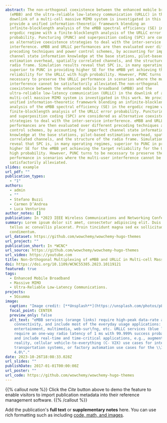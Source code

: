 ```yaml
---
abstract: The non-orthogonal coexistence between the enhanced mobile broadband
  (eMBB) and the ultra-reliable low-latency communication (URLLC) in the
  downlink of a multi-cell massive MIMO system is investigated in this work. We
  provide a unified information-theoretic framework blending an
  infinite-blocklength analysis of the eMBB spectral efficiency (SE) in the
  ergodic regime with a finite-blocklength analysis of the URLLC error
  probability. Puncturing (PUNC) and superposition coding (SPC) are considered
  as alternative coexistence strategies to deal with the inter-service
  interference. eMBB and URLLC performances are then evaluated over different
  precoding techniques and power control schemes, by accounting for imperfect
  channel state information knowledge at the base stations, pilot-based
  estimation overhead, spatially correlated channels, and the structure of the
  radio frame. Simulation results reveal that SPC is, in many operating regimes,
  superior to PUNC in providing higher SE for the eMBB yet achieving the target
  reliability for the URLLC with high probability. However, PUNC turns to be
  necessary to preserve the URLLC performance in scenarios where the multi-user
  interference cannot be satisfactorily alleviated.The non-orthogonal
  coexistence between the enhanced mobile broadband (eMBB) and the
  ultra-reliable low-latency communication (URLLC) in the downlink of a
  multi-cell massive MIMO system is investigated in this work. We provide a
  unified information-theoretic framework blending an infinite-blocklength
  analysis of the eMBB spectral efficiency (SE) in the ergodic regime with a
  finite-blocklength analysis of the URLLC error probability. Puncturing (PUNC)
  and superposition coding (SPC) are considered as alternative coexistence
  strategies to deal with the inter-service interference. eMBB and URLLC
  performances are then evaluated over different precoding techniques and power
  control schemes, by accounting for imperfect channel state information
  knowledge at the base stations, pilot-based estimation overhead, spatially
  correlated channels, and the structure of the radio frame. Simulation results
  reveal that SPC is, in many operating regimes, superior to PUNC in providing
  higher SE for the eMBB yet achieving the target reliability for the URLLC with
  high probability. However, PUNC turns to be necessary to preserve the URLLC
  performance in scenarios where the multi-user interference cannot be
  satisfactorily alleviated.
slides: example
url_pdf: ""
publication_types:
  - "1"
authors:
  - admin
  - ""
  - Stefano Buzzi
  - Carmen D’Andrea
  - Luca Venturino
author_notes: []
publication: In *2023 IEEE Wireless Communications and Networking Conference*
summary: Lorem ipsum dolor sit amet, consectetur adipiscing elit. Duis posuere
  tellus ac convallis placerat. Proin tincidunt magna sed ex sollicitudin
  condimentum.
url_dataset: https://github.com/wowchemy/wowchemy-hugo-themes
url_project: ""
publication_short: In *WCNC*
url_source: https://github.com/wowchemy/wowchemy-hugo-themes
url_video: https://youtube.com
title: Non-Orthogonal Multiplexing of eMBB and URLLC in Multi-cell Massive MIMO
doi: https://doi.org/10.1109/WCNC55385.2023.10119121
featured: true
tags:
  - Enhanced Mobile Broadband
  - Massive MIMO
  - Ultra-Reliable Low-Latency Communications.
projects:
  - 5Gsumma
image:
  caption: "Image credit: [**Unsplash**](https://unsplash.com/photos/pLCdAaMFLTE)"
  focal_point: CENTER
  preview_only: false
  alt_text: "eMBB services (orange links) require high-peak data-rate and stable
    connectivity, and include most of the everyday usage applications:
    entertainment, multimedia, web-sur\fng, etc. URLLC services (blue links)
    require an one-way radio latency of 1 ms with 99.999% success probability,
    and include real-time and time-critical applications, e.g., augmented
    reality, cellular vehicle-to-everything (C- V2X) use cases for intelligent
    transportation systems, or factory automation use cases for the \\Industry
    4.0\"."
date: 2023-10-26T18:08:33.028Z
url_slides: ""
publishDate: 2017-01-01T00:00:00Z
url_poster: ""
url_code: https://github.com/wowchemy/wowchemy-hugo-themes
---
```


{{% callout note %}}
Click the _Cite_ button above to demo the feature to enable visitors to import publication metadata into their reference management software.
{{% /callout %}}

Add the publication's **full text** or **supplementary notes** here. You can use rich formatting such as including [code, math, and images](https://wowchemy.com/docs/content/writing-markdown-latex/).
